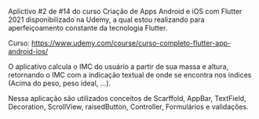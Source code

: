 Aplictivo #2 de #14 do curso Criação de Apps Android e iOS com Flutter 2021 disponibilizado na Udemy, a qual estou realizando para aperfeiçoamento constante da tecnologia Flutter.

Curso: https://www.udemy.com/course/curso-completo-flutter-app-android-ios/

O aplicativo calcula o IMC do usuário a partir de sua massa e altura, retornando o IMC com a indicação textual de onde se encontra nos indices (Acima do peso, peso ideal, ...).

Nessa aplicação são utilizados conceitos de Scarffold, AppBar, TextField, Decoration, ScrollView, raisedButton, Controller, Formulários e validações.
